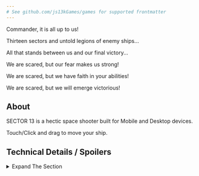 ```yaml
---
# See github.com/js13kGames/games for supported frontmatter
---
```

Commander, it is all up to us!

Thirteen sectors and untold legions of enemy ships... 

All that stands between us and our final victory...

We are scared, but our fear makes us strong!

We are scared, but we have faith in your abilities!

We are scared, but we will emerge victorious!
## About

SECTOR 13 is a hectic space shooter built for Mobile and Desktop devices.

Touch/Click and drag to move your ship.
## Technical Details / Spoilers
<details>
  <summary>Expand The Section</summary>

  ### Fear Meter
  - The more fear, the faster you shoot, the more powerups you find
  - Meter grows when enemies escape, when you progress sectors, when you die
  - Meter shrinks when enemies die and you get powerups

  ### Death
  - All powerups lost
  - Score multiplier reset
  - Invulnerability for ~2 seconds

  ### Score
  - Different enemies worth different point values
  - Collecting powerups you already have adds .5x to score multiplier

  ### Powerups
  - Rate of Fire Increase - faster firing main gun
  - Extra Guns - 2 on the wing tips
  - Diagonal Guns - 2 from the ships nose
  - Bomb - seeks enemies, detonates if target destroyed before impact
  - Extra Bomb - 2 more enemy seekers
  - Shield - Absorbs 4 projectiles/collisions, will not spawn if player has shield
  - Extra Life - Max 3

  ### Enemies
  - Blue #1 - 20pts - shoots lasers
  - Blue #2 -40pts - shoots bullets at player
  - Green - 60pts - chonky shield guy
  - Pink - 80pts - fast moving diver
  - Yellow #1 - 100pts - hides in corners, shoots diagonally
  - Yellow #2 - 10pts - not very exciting

  ### Strategy
  - Don't die
  - If you die, use invulnerability to pick up any powerups on screen
  - If shield is low, take the final hit in a lull to find a new shield

  ### Shoutouts
  - [js13k starter](https://github.com/codyebberson/js13k-starter) / codyebberson
  - [Kontra.js](https://straker.github.io/kontra) / straker
  - [zzfx/M](https://keithclark.github.io/ZzFXM) / keithclark

</details>